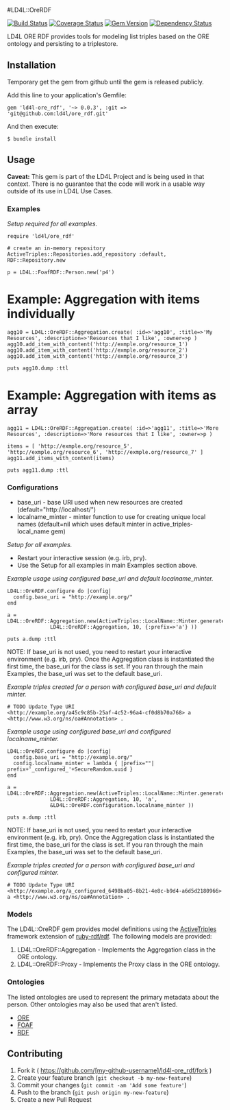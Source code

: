#LD4L::OreRDF

[![Build Status](https://travis-ci.org/ld4l/ore_rdf.png?branch=setup_badges)](https://travis-ci.org/ld4l/ore_rdf) 
[![Coverage Status](https://coveralls.io/repos/ld4l/ore_rdf/badge.png?branch=setup_badges)](https://coveralls.io/r/ld4l/ore_rdf?branch=setup_badges)
[![Gem Version](https://badge.fury.io/rb/ld4l-ore_rdf.svg)](http://badge.fury.io/rb/ld4l-ore_rdf)
[![Dependency Status](https://www.versioneye.com/ruby/ld4l-ore_rdf/0.0.3/badge.svg)](https://www.versioneye.com/ruby/ld4l-ore_rdf/0.0.3)



LD4L ORE RDF provides tools for modeling list triples based on the ORE ontology and persisting to a triplestore.


## Installation

Temporary get the gem from github until the gem is released publicly.

Add this line to your application's Gemfile:

<!--    gem 'ld4l-ore_rdf' -->
    gem 'ld4l-ore_rdf', '~> 0.0.3', :git => 'git@github.com:ld4l/ore_rdf.git'
    

And then execute:

    $ bundle install

<!--
Or install it yourself as:

    $ gem install ld4l-ore_rdf
-->


## Usage

**Caveat:** This gem is part of the LD4L Project and is being used in that context.  There is no guarantee that the 
code will work in a usable way outside of its use in LD4L Use Cases.

### Examples

*Setup required for all examples.*
```
require 'ld4l/ore_rdf'

# create an in-memory repository
ActiveTriples::Repositories.add_repository :default, RDF::Repository.new

p = LD4L::FoafRDF::Person.new('p4')
```

# Example: Aggregation with items individually
```
agg10 = LD4L::OreRDF::Aggregation.create( :id=>'agg10', :title=>'My Resources', :description=>'Resources that I like', :owner=>p )
agg10.add_item_with_content('http://exmple.org/resource_1')
agg10.add_item_with_content('http://exmple.org/resource_2')
agg10.add_item_with_content('http://exmple.org/resource_3')

puts agg10.dump :ttl
```

# Example: Aggregation with items as array
```
agg11 = LD4L::OreRDF::Aggregation.create( :id=>'agg11', :title=>'More Resources', :description=>'More resources that I like', :owner=>p )

items = [ 'http://exmple.org/resource_5', 'http://exmple.org/resource_6', 'http://exmple.org/resource_7' ]
agg11.add_items_with_content(items)

puts agg11.dump :ttl
```

### Configurations

* base_uri - base URI used when new resources are created (default="http://localhost/")
* localname_minter - minter function to use for creating unique local names (default=nil which uses default minter in active_triples-local_name gem)

*Setup for all examples.*

* Restart your interactive session (e.g. irb, pry).
* Use the Setup for all examples in main Examples section above.

*Example usage using configured base_uri and default localname_minter.*
```
LD4L::OreRDF.configure do |config|
  config.base_uri = "http://example.org/"
end

a = LD4L::OreRDF::Aggregation.new(ActiveTriples::LocalName::Minter.generate_local_name(
              LD4L::OreRDF::Aggregation, 10, {:prefix=>'a'} ))

puts a.dump :ttl
```
NOTE: If base_uri is not used, you need to restart your interactive environment (e.g. irb, pry).  Once the 
  Aggregation class is instantiated the first time, the base_uri for the class is set.  If you ran
  through the main Examples, the base_uri was set to the default base_uri.


*Example triples created for a person with configured base_uri and default minter.*
```
# TODO Update Type URI
<http://example.org/a45c9c85b-25af-4c52-96a4-cf0d8b70a768> a <http://www.w3.org/ns/oa#Annotation> .
```

*Example usage using configured base_uri and configured localname_minter.*
```
LD4L::OreRDF.configure do |config|
  config.base_uri = "http://example.org/"
  config.localname_minter = lambda { |prefix=""| prefix+'_configured_'+SecureRandom.uuid }
end

a = LD4L::OreRDF::Aggregation.new(ActiveTriples::LocalName::Minter.generate_local_name(
              LD4L::OreRDF::Aggregation, 10, 'a',
              &LD4L::OreRDF.configuration.localname_minter ))

puts a.dump :ttl
```
NOTE: If base_uri is not used, you need to restart your interactive environment (e.g. irb, pry).  Once the 
  Aggregation class is instantiated the first time, the base_uri for the class is set.  If you ran
  through the main Examples, the base_uri was set to the default base_uri.


*Example triples created for a person with configured base_uri and configured minter.*
```
# TODO Update Type URI
<http://example.org/a_configured_6498ba05-8b21-4e8c-b9d4-a6d5d2180966> a <http://www.w3.org/ns/oa#Annotation> .
```


### Models

The LD4L::OreRDF gem provides model definitions using the 
[ActiveTriples](https://github.com/ActiveTriples/ActiveTriples) framework extension of 
[ruby-rdf/rdf](https://github.com/ruby-rdf/rdf).  The following models are provided:

1. LD4L::OreRDF::Aggregation - Implements the Aggregation class in the ORE ontology.
1. LD4L::OreRDF::Proxy - Implements the Proxy class in the ORE ontology.

### Ontologies

The listed ontologies are used to represent the primary metadata about the person.
Other ontologies may also be used that aren't listed.
 
* [ORE](http://www.openarchives.org/ore/1.0/vocabulary)
* [FOAF](http://xmlns.com/foaf/spec/)
* [RDF](http://www.w3.org/TR/rdf-syntax-grammar/)


## Contributing

1. Fork it ( https://github.com/[my-github-username]/ld4l-ore_rdf/fork )
2. Create your feature branch (`git checkout -b my-new-feature`)
3. Commit your changes (`git commit -am 'Add some feature'`)
4. Push to the branch (`git push origin my-new-feature`)
5. Create a new Pull Request
